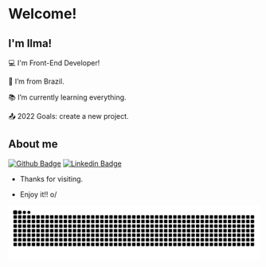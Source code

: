  # Welcome!

 

## I'm Ilma!

 

:computer: I'm Front-End Developer!

:house_with_garden: I’m from Brazil.

:books: I’m currently learning everything.

:outbox_tray: 2022 Goals: create a new project.
<!-- 
[![Anurag's GitHub stats](https://github-readme-stats.vercel.app/api?username=ilmanikolau2&?count_private=true)](https://github.com/ilmanikolau2/github-readme-stats)
 -->
## About me

[![Github Badge](https://img.shields.io/badge/-Github-000?style=flat-square&logo=Github&logoColor=white&link=https://github.com/ilmanikolau2)](https://github.com/ilmanikolau2)
[![Linkedin Badge](https://img.shields.io/badge/-LinkedIn-blue?style=flat-square&logo=Linkedin&logoColor=white&link=https://www.linkedin.com/in/ilma-nicolau-costa-0b7b5115b/)](https://www.linkedin.com/in/ilma-nicolau-costa-0b7b5115b/)

- Thanks for visiting.

- Enjoy it!! o/

![ Animação de cobra ](https://github.com/ilmanikolau2/ilmanikolau2/blob/output/github-contribution-grid-snake.svg)
